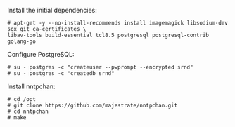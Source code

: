 Install the initial dependencies:

    # apt-get -y --no-install-recommends install imagemagick libsodium-dev sox git ca-certificates \
    libav-tools build-essential tcl8.5 postgresql postgresql-contrib golang-go

Configure PostgreSQL:

    # su - postgres -c "createuser --pwprompt --encrypted srnd"
    # su - postgres -c "createdb srnd"

Install nntpchan:

    # cd /opt
    # git clone https://github.com/majestrate/nntpchan.git
    # cd nntpchan
    # make
